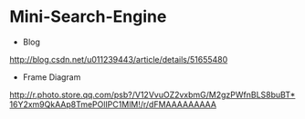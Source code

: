 # Mini-Search-Engine

- Blog

 http://blog.csdn.net/u011239443/article/details/51655480

- Frame Diagram
 
 http://r.photo.store.qq.com/psb?/V12VvuOZ2vxbmG/M2gzPWfnBLS8buBT*16Y2xm9QkAAp8TmePOlIPC1MlM!/r/dFMAAAAAAAAA
